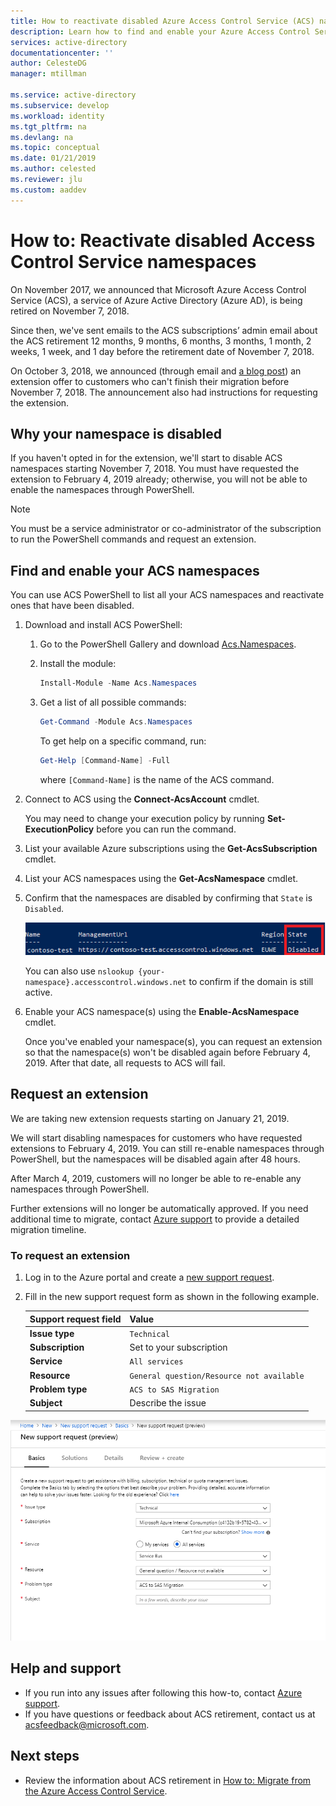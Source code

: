 ```yaml
---
title: How to reactivate disabled Azure Access Control Service (ACS) namespaces
description: Learn how to find and enable your Azure Access Control Service (ACS) namespaces and request an extension to keep them enabled until February 4, 2019.
services: active-directory
documentationcenter: ''
author: CelesteDG
manager: mtillman

ms.service: active-directory
ms.subservice: develop
ms.workload: identity
ms.tgt_pltfrm: na
ms.devlang: na
ms.topic: conceptual
ms.date: 01/21/2019
ms.author: celested
ms.reviewer: jlu
ms.custom: aaddev
---
```


# How to: Reactivate disabled Access Control Service namespaces

On November 2017, we announced that Microsoft Azure Access Control Service (ACS), a service of Azure Active Directory (Azure AD), is being retired on November 7, 2018.

Since then, we've sent emails to the ACS subscriptions’ admin email about the ACS retirement 12 months, 9 months, 6 months, 3 months, 1 month, 2 weeks, 1 week, and 1 day before the retirement date of November 7, 2018.

On October 3, 2018, we announced (through email and [a blog post](https://azure.microsoft.com/blog/one-month-retirement-notice-access-control-service/)) an extension offer to customers who can't finish their migration before November 7, 2018. The announcement also had instructions for requesting the extension.

## Why your namespace is disabled

If you haven't opted in for the extension, we'll start to disable ACS namespaces starting November 7, 2018. You must have requested the extension to February 4, 2019 already; otherwise, you will not be able to enable the namespaces through PowerShell.

> [!NOTE]
> You must be a service administrator or co-administrator of the subscription to run the PowerShell commands and request an extension.

## Find and enable your ACS namespaces

You can use ACS PowerShell to list all your ACS namespaces and reactivate ones that have been disabled.

1. Download and install ACS PowerShell:
    1. Go to the PowerShell Gallery and download [Acs.Namespaces](https://www.powershellgallery.com/packages/Acs.Namespaces/1.0.2).
    1. Install the module:

        ```powershell
        Install-Module -Name Acs.Namespaces
        ```

    1. Get a list of all possible commands:

        ```powershell
        Get-Command -Module Acs.Namespaces
        ```

        To get help on a specific command, run:

        ```powershell
        Get-Help [Command-Name] -Full
        ```
    
        where `[Command-Name]` is the name of the ACS command.
1. Connect to ACS using the **Connect-AcsAccount** cmdlet. 

    You may need to change your execution policy by running **Set-ExecutionPolicy** before you can run the command.
1. List your available Azure subscriptions using the **Get-AcsSubscription** cmdlet.
1. List your ACS namespaces using the **Get-AcsNamespace** cmdlet.
1. Confirm that the namespaces are disabled by confirming that `State` is `Disabled`.

    [![Confirm that the namespaces are disabled](./media/howto-reactivate-disabled-acs-namespaces/confirm-disabled-namespace.png)](./media/howto-reactivate-disabled-acs-namespaces/confirm-disabled-namespace.png#lightbox)

    You can also use `nslookup {your-namespace}.accesscontrol.windows.net` to confirm if the domain is still active.

1. Enable your ACS namespace(s) using the **Enable-AcsNamespace** cmdlet.

    Once you've enabled your namespace(s), you can request an extension so that the namespace(s) won't be disabled again before February 4, 2019. After that date, all requests to ACS will fail.

## Request an extension

We are taking new extension requests starting on January 21, 2019.

We will start disabling namespaces for customers who have requested extensions to February 4, 2019. You can still re-enable namespaces through PowerShell, but the namespaces will be disabled again after 48 hours.

After March 4, 2019, customers will no longer be able to re-enable any namespaces through PowerShell.

Further extensions will no longer be automatically approved. If you need additional time to migrate, contact [Azure support](https://portal.azure.com/#create/Microsoft.Support) to provide a detailed migration timeline.

### To request an extension

1. Log in to the Azure portal and create a [new support request](https://portal.azure.com/#create/Microsoft.Support).
1. Fill in the new support request form as shown in the following example.

    | Support request field | Value |
    |-----------------------|--------------------|
    | **Issue type** | `Technical` |
    | **Subscription** | Set to your subscription |
    | **Service** | `All services` |
    | **Resource** | `General question/Resource not available` |
    | **Problem type** | `ACS to SAS Migration` |
    | **Subject** | Describe the issue |

  ![New technical support request](./media/howto-reactivate-disabled-acs-namespaces/new-technical-support-request.png)

<!--

1. Navigate to your ACS namespace's management portal by going to `https://{your-namespace}.accesscontrol.windows.net`.
1. Select the **Read Terms** button to read the [updated Terms of Use](https://azure.microsoft.com/support/legal/access-control/), which will direct you to a page with the updated Terms of Use.

    [![Select the Read Terms button](./media/howto-reactivate-disabled-acs-namespaces/read-terms-button-expanded.png)](./media/howto-reactivate-disabled-acs-namespaces/read-terms-button-expanded.png#lightbox)

1. Select **Request Extension** on the banner at the top of the page. The button will only be enabled after you read the [updated Terms of Use](https://azure.microsoft.com/support/legal/access-control/).

    [![Select the Request Extension button](./media/howto-reactivate-disabled-acs-namespaces/request-extension-button-expanded.png)](./media/howto-reactivate-disabled-acs-namespaces/request-extension-button-expanded.png#lightbox)

1. After the extension request is registered, the page will refresh with a new banner at the top of the page.

    [![Updated page with refreshed banner](./media/howto-reactivate-disabled-acs-namespaces/updated-banner-expanded.png)](./media/howto-reactivate-disabled-acs-namespaces/updated-banner-expanded.png#lightbox)
-->

## Help and support

- If you run into any issues after following this how-to, contact [Azure support](https://portal.azure.com/#blade/Microsoft_Azure_Support/HelpAndSupportBlade/overview).
- If you have questions or feedback about ACS retirement, contact us at acsfeedback@microsoft.com.

## Next steps

- Review the information about ACS retirement in [How to: Migrate from the Azure Access Control Service](active-directory-acs-migration.md).
